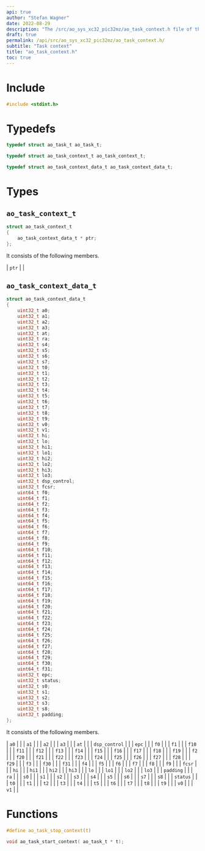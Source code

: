 ```yaml
---
api: true
author: "Stefan Wagner"
date: 2022-08-29
description: "The /src/ao_sys_xc32_pic32mz/ao_task_context.h file of the ao real-time operating system."
draft: true
permalink: /api/src/ao_sys_xc32_pic32mz/ao_task_context.h/
subtitle: "Task context"
title: "ao_task_context.h"
toc: true
---
```


# Include

```c
#include <stdint.h>
```

# Typedefs

```c
typedef struct ao_task_t ao_task_t;
```

```c
typedef struct ao_task_context_t ao_task_context_t;
```

```c
typedef struct ao_task_context_data_t ao_task_context_data_t;
```

# Types

## `ao_task_context_t`

```c
struct ao_task_context_t
{
    ao_task_context_data_t * ptr;
};
```

It consists of the following members.

| `ptr` | |

## `ao_task_context_data_t`

```c
struct ao_task_context_data_t
{
    uint32_t a0;
    uint32_t a1;
    uint32_t a2;
    uint32_t a3;
    uint32_t at;
    uint32_t ra;
    uint32_t s4;
    uint32_t s5;
    uint32_t s6;
    uint32_t s7;
    uint32_t t0;
    uint32_t t1;
    uint32_t t2;
    uint32_t t3;
    uint32_t t4;
    uint32_t t5;
    uint32_t t6;
    uint32_t t7;
    uint32_t t8;
    uint32_t t9;
    uint32_t v0;
    uint32_t v1;
    uint32_t hi;
    uint32_t lo;
    uint32_t hi1;
    uint32_t lo1;
    uint32_t hi2;
    uint32_t lo2;
    uint32_t hi3;
    uint32_t lo3;
    uint32_t dsp_control;
    uint32_t fcsr;
    uint64_t f0;
    uint64_t f1;
    uint64_t f2;
    uint64_t f3;
    uint64_t f4;
    uint64_t f5;
    uint64_t f6;
    uint64_t f7;
    uint64_t f8;
    uint64_t f9;
    uint64_t f10;
    uint64_t f11;
    uint64_t f12;
    uint64_t f13;
    uint64_t f14;
    uint64_t f15;
    uint64_t f16;
    uint64_t f17;
    uint64_t f18;
    uint64_t f19;
    uint64_t f20;
    uint64_t f21;
    uint64_t f22;
    uint64_t f23;
    uint64_t f24;
    uint64_t f25;
    uint64_t f26;
    uint64_t f27;
    uint64_t f28;
    uint64_t f29;
    uint64_t f30;
    uint64_t f31;
    uint32_t epc;
    uint32_t status;
    uint32_t s0;
    uint32_t s1;
    uint32_t s2;
    uint32_t s3;
    uint32_t s8;
    uint32_t padding;
};
```

It consists of the following members.

| `a0` | |
| `a1` | |
| `a2` | |
| `a3` | |
| `at` | |
| `dsp_control` | |
| `epc` | |
| `f0` | |
| `f1` | |
| `f10` | |
| `f11` | |
| `f12` | |
| `f13` | |
| `f14` | |
| `f15` | |
| `f16` | |
| `f17` | |
| `f18` | |
| `f19` | |
| `f2` | |
| `f20` | |
| `f21` | |
| `f22` | |
| `f23` | |
| `f24` | |
| `f25` | |
| `f26` | |
| `f27` | |
| `f28` | |
| `f29` | |
| `f3` | |
| `f30` | |
| `f31` | |
| `f4` | |
| `f5` | |
| `f6` | |
| `f7` | |
| `f8` | |
| `f9` | |
| `fcsr` | |
| `hi` | |
| `hi1` | |
| `hi2` | |
| `hi3` | |
| `lo` | |
| `lo1` | |
| `lo2` | |
| `lo3` | |
| `padding` | |
| `ra` | |
| `s0` | |
| `s1` | |
| `s2` | |
| `s3` | |
| `s4` | |
| `s5` | |
| `s6` | |
| `s7` | |
| `s8` | |
| `status` | |
| `t0` | |
| `t1` | |
| `t2` | |
| `t3` | |
| `t4` | |
| `t5` | |
| `t6` | |
| `t7` | |
| `t8` | |
| `t9` | |
| `v0` | |
| `v1` | |

# Functions

```c
#define ao_task_stop_context(t)
```

```c
void ao_task_start_context( ao_task_t * t);
```
